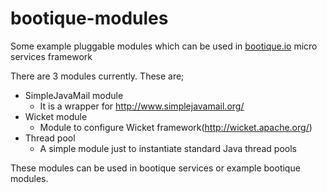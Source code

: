 # bootique-modules
Some example pluggable modules which can be used in [bootique.io](http://bootique.io) micro services framework

There are 3 modules currently. These are;
* SimpleJavaMail module 
  - It is a wrapper for http://www.simplejavamail.org/
* Wicket module
  - Module to configure Wicket framework(http://wicket.apache.org/)
* Thread pool
  - A simple module just to instantiate standard Java thread pools

These modules can be used in bootique services or example bootique modules.
